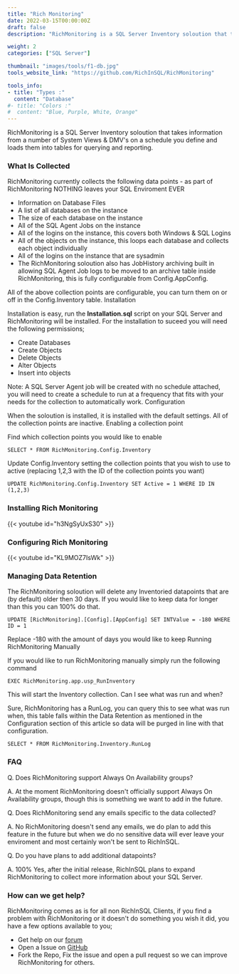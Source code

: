 ```yaml
---
title: "Rich Monitoring"
date: 2022-03-15T00:00:00Z
draft: false
description: "RichMonitoring is a SQL Server Inventory soloution that takes information from a number of System Views & DMV's on a schedule you define and loads them into tables for querying and reporting."

weight: 2
categories: ["SQL Server"]

thumbnail: "images/tools/f1-db.jpg"
tools_website_link: "https://github.com/RichInSQL/RichMonitoring"

tools_info:
- title: "Types :"
  content: "Database"
#- title: "Colors :"
#  content: "Blue, Purple, White, Orange"
---
```


RichMonitoring is a SQL Server Inventory soloution that takes information from a number of System Views & DMV's on a schedule you define and loads them into tables for querying and reporting.

### What Is Collected

RichMonitoring currently collects the following data points - as part of RichMonitoring NOTHING leaves your SQL Enviroment EVER

-  Information on Database Files
-  A list of all databases on the instance
-  The size of each database on the instance
-  All of the SQL Agent Jobs on the instance
-  All of the logins on the instance, this covers both Windows & SQL Logins
-  All of the objects on the instance, this loops each database and collects each object individually
-  All of the logins on the instance that are sysadmin
-  The RichMonitoring soloution also has JobHistory archiving built in allowing SQL Agent Job logs to be moved to an archive table inside RichMonitoring, this is fully configurable from Config.AppConfig.

All of the above collection points are configurable, you can turn them on or off in the Config.Inventory table.
Installation

Installation is easy, run the **Installation.sql** script on your SQL Server and RichMonitoring will be installed. For the installation to suceed you will need the following permissions;

-  Create Databases
-  Create Objects
-  Delete Objects
-  Alter Objects
-  Insert into objects

Note: A SQL Server Agent job will be created with no schedule attached, you will need to create a schedule to run at a frequency that fits with your needs for the collection to automatically work.
Configuration

When the soloution is installed, it is installed with the default settings. All of the collection points are inactive.
Enabling a collection point

Find which collection points you would like to enable

  ```SELECT * FROM RichMonitoring.Config.Inventory```

Update Config.Inventory setting the collection points that you wish to use to active (replacing 1,2,3 with the ID of the collection points you want)

  ```UPDATE RichMonitoring.Config.Inventory SET Active = 1 WHERE ID IN (1,2,3)```

### Installing Rich Monitoring

{{< youtube id="h3NgSyUxS30" >}}

### Configuring Rich Monitoring

{{< youtube id="KL9MOZ7IsWk" >}}

### Managing Data Retention

The RichMonitoring soloution will delete any Inventoried datapoints that are (by default) older then 30 days. If you would like to keep data for longer than this you can 100% do that.

```UPDATE [RichMonitoring].[Config].[AppConfig] SET INTValue = -180 WHERE ID = 1```

Replace -180 with the amount of days you would like to keep
Running RichMonitoring Manually

If you would like to run RichMonitoring manually simply run the following command

  ```EXEC RichMonitoring.app.usp_RunInventory```

This will start the Inventory collection.
Can I see what was run and when?

Sure, RichMonitoring has a RunLog, you can query this to see what was run when, this table falls within the Data Retention as mentioned in the Configuration section of this article so data will be purged in line with that configuration.

  ```SELECT * FROM RichMonitoring.Inventory.RunLog```

### FAQ

  Q. Does RichMonitoring support Always On Availability groups?

  A. At the moment RichMonitoring doesn't officially support Always On Availability groups, though this is something we want to add in the future.

  Q. Does RichMonitoring send any emails specific to the data collected?

  A. No RichMonitoring doesn't send any emails, we do plan to add this feature in the future but when we do no sensitive data will ever leave your enviroment and most certainly won't be sent to RichInSQL.

  Q. Do you have plans to add additional datapoints?

  A. 100% Yes, after the initial release, RichInSQL plans to expand RichMonitoring to collect more information about your SQL Server.

### How can we get help?

RichMonitoring comes as is for all non RichInSQL Clients, if you find a problem with RichMonitoring or it doesn't do something you wish it did, you have a few options available to you;

-  Get help on our [forum](https://forum.richinsql.com)
-  Open a Issue on [GitHub](https://github.com/RichInSQL/RichMonitoring/issues)
-  Fork the Repo, Fix the issue and open a pull request so we can improve RichMonitoring for others.
